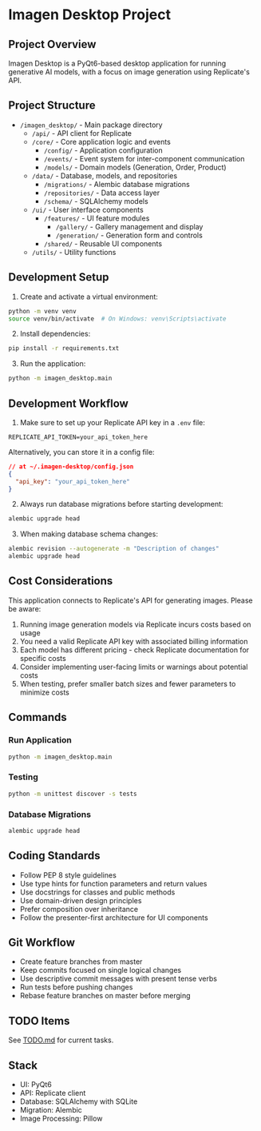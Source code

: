 # Imagen Desktop Project

## Project Overview
Imagen Desktop is a PyQt6-based desktop application for running generative AI models, with a focus on image generation using Replicate's API.

## Project Structure
- `/imagen_desktop/` - Main package directory
  - `/api/` - API client for Replicate
  - `/core/` - Core application logic and events
    - `/config/` - Application configuration
    - `/events/` - Event system for inter-component communication
    - `/models/` - Domain models (Generation, Order, Product)
  - `/data/` - Database, models, and repositories
    - `/migrations/` - Alembic database migrations
    - `/repositories/` - Data access layer
    - `/schema/` - SQLAlchemy models
  - `/ui/` - User interface components
    - `/features/` - UI feature modules
      - `/gallery/` - Gallery management and display
      - `/generation/` - Generation form and controls
    - `/shared/` - Reusable UI components
  - `/utils/` - Utility functions

## Development Setup
1. Create and activate a virtual environment:
```bash
python -m venv venv
source venv/bin/activate  # On Windows: venv\Scripts\activate
```

2. Install dependencies:
```bash
pip install -r requirements.txt
```

3. Run the application:
```bash
python -m imagen_desktop.main
```

## Development Workflow
1. Make sure to set up your Replicate API key in a `.env` file:
```
REPLICATE_API_TOKEN=your_api_token_here
```
   
   Alternatively, you can store it in a config file:
   ```json
   // at ~/.imagen-desktop/config.json
   {
     "api_key": "your_api_token_here"
   }
   ```

2. Always run database migrations before starting development:
```bash
alembic upgrade head
```

3. When making database schema changes:
```bash
alembic revision --autogenerate -m "Description of changes"
alembic upgrade head
```

## Cost Considerations
This application connects to Replicate's API for generating images. Please be aware:

1. Running image generation models via Replicate incurs costs based on usage
2. You need a valid Replicate API key with associated billing information
3. Each model has different pricing - check Replicate documentation for specific costs
4. Consider implementing user-facing limits or warnings about potential costs
5. When testing, prefer smaller batch sizes and fewer parameters to minimize costs

## Commands
### Run Application
```bash
python -m imagen_desktop.main
```

### Testing
```bash
python -m unittest discover -s tests
```

### Database Migrations
```bash
alembic upgrade head
```

## Coding Standards
- Follow PEP 8 style guidelines
- Use type hints for function parameters and return values
- Use docstrings for classes and public methods
- Use domain-driven design principles
- Prefer composition over inheritance
- Follow the presenter-first architecture for UI components

## Git Workflow
- Create feature branches from master
- Keep commits focused on single logical changes
- Use descriptive commit messages with present tense verbs
- Run tests before pushing changes
- Rebase feature branches on master before merging

## TODO Items
See [TODO.md](/Volumes/Ceres/data/Projects/imagen/TODO.md) for current tasks.

## Stack
- UI: PyQt6
- API: Replicate client
- Database: SQLAlchemy with SQLite
- Migration: Alembic
- Image Processing: Pillow